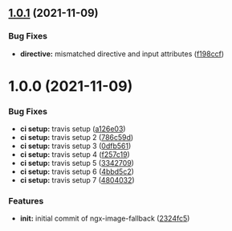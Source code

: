 ## [1.0.1](https://github.com/joyblanks/ngx-image-fallback/compare/v1.0.0...v1.0.1) (2021-11-09)


### Bug Fixes

* **directive:** mismatched directive and input attributes ([f198ccf](https://github.com/joyblanks/ngx-image-fallback/commit/f198ccf9c359355afb01640d58ba5d6c9520507b))

# 1.0.0 (2021-11-09)


### Bug Fixes

* **ci setup:** travis setup ([a126e03](https://github.com/joyblanks/ngx-image-fallback/commit/a126e039cb4aec6ea1ddfa99842b9a98b85bbc44))
* **ci setup:** travis setup 2 ([786c59d](https://github.com/joyblanks/ngx-image-fallback/commit/786c59d80c885e4f8524b07383a298dd9f1c4aea))
* **ci setup:** travis setup 3 ([0dfb561](https://github.com/joyblanks/ngx-image-fallback/commit/0dfb56174f79951f2c94c9c4d51e4fe0571636c6))
* **ci setup:** travis setup 4 ([f257c19](https://github.com/joyblanks/ngx-image-fallback/commit/f257c19e56856d36bccb90cd7256d0b4c703f497))
* **ci setup:** travis setup 5 ([3342709](https://github.com/joyblanks/ngx-image-fallback/commit/3342709e10e2c8387c8c097ae86f6055ffb92fe4))
* **ci setup:** travis setup 6 ([4bbd5c2](https://github.com/joyblanks/ngx-image-fallback/commit/4bbd5c2c830f72d3643619fd8bede05a63c36005))
* **ci setup:** travis setup 7 ([4804032](https://github.com/joyblanks/ngx-image-fallback/commit/480403201027726511762d25fe05f92530a56860))


### Features

* **init:** initial commit of ngx-image-fallback ([2324fc5](https://github.com/joyblanks/ngx-image-fallback/commit/2324fc53b1774b91913ec6a6a27f9982bf5a359d))

